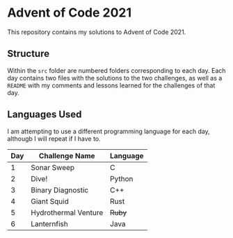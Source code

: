 # Advent of Code 2021

This repository contains my solutions to Advent of Code 2021.

## Structure

Within the `src` folder are numbered folders corresponding to each day.
Each day contains two files with the solutions to the two challenges, as
well as a `README` with my comments and lessons learned for the challenges
of that day.

## Languages Used

I am attempting to use a different programming language for each
day, althougb I will repeat if I have to.

| Day | Challenge Name       | Language |
| --- | -------------------- | -------- |
| 1   | Sonar Sweep          | C        |
| 2   | Dive!                | Python   |
| 3   | Binary Diagnostic    | C++      |
| 4   | Giant Squid          | Rust     |
| 5   | Hydrothermal Venture | ~~Ruby~~ |
| 6   | Lanternfish          | Java     |
